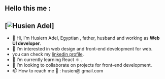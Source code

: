 Hello this me : 
---
[![Husien Adel](https://iili.io/0LLcdb.jpg)]
---
- 👋 Hi, I’m Husiern Adel, Egyptian  , father, husband and working as **Web UI developer**.
- 👀 I’m interested in web design and front-end development for web.
- you can check my [linkedin profile](https://linkedin.com/in/husien).
- 🌱 I’m currently learning React ⚛️ .
- 💞️ I’m looking to collaborate on projects for front-end development. 
- 📫 How to reach me  📧 : husien@ gmail.com 

<!---
7usien/7usien is a ✨ special ✨ repository because its `README.md` (this file) appears on your GitHub profile.
You can click the Preview link to take a look at your changes.
--->
